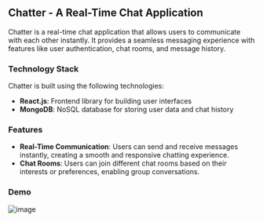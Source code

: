 ## Chatter - A Real-Time Chat Application

Chatter is a real-time chat application that allows users to communicate with each other instantly. It provides a seamless messaging experience with features like user authentication, chat rooms, and message history.

### Technology Stack

Chatter is built using the following technologies:

- **React.js**: Frontend library for building user interfaces
- **MongoDB**: NoSQL database for storing user data and chat history

### Features

- **Real-Time Communication**: Users can send and receive messages instantly, creating a smooth and responsive chatting experience.
- **Chat Rooms**: Users can join different chat rooms based on their interests or preferences, enabling group conversations.


### Demo

![image](https://github.com/sunnykumar26/chatter_app/assets/113859373/817176fa-ba7a-4e42-b7fa-e9031ec45b77)
